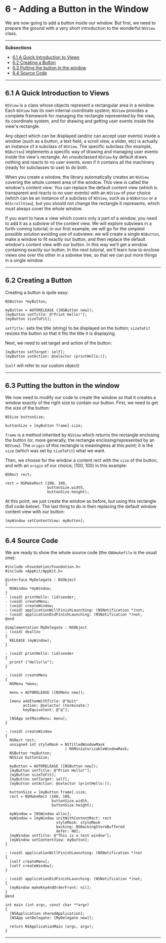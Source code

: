 # 6 - Adding a Button in the Window

We are now going to add a button inside our window. But first, we need to prepare the ground with a very short introduction to the wonderful `NSView` class.

  

------------------------------------------------------------------------

<span id="CHILD_LINKS">**Subsections**</span>

-   <a href="node15.html" id="tex2html172">6.1 A Quick Introduction to Views</a>
-   <a href="node16.html" id="tex2html173">6.2 Creating a Button</a>
-   <a href="node17.html" id="tex2html174">6.3 Putting the button in the window</a>
-   <a href="node18.html" id="tex2html175">6.4 Source Code</a>

  

------------------------------------------------------------------------




6.1 A Quick Introduction to Views
-------------------------------------------------------------------------------

`NSView` is a class whose objects represent a rectangular area in a window. Each `NSView` has its own internal coordinate system; `NSView` provides a complete framework for managing the rectangle represented by the view, its coordinate system, and for drawing and getting user events inside the view's rectangle.

Any object which can be displayed (and/or can accept user events) inside a window (such as a button, a text field, a scroll view, a slider, etc) is actually an instance of a subclass of `NSView`. The specific subclass (for example, `NSButton`) implements a specific way of drawing and managing user events inside the view's rectangle. An unsubclassed `NSView` by default draws nothing and reacts to no user events, even if it contains all the machinery (ready for subclasses to use) to do both.

When you create a window, the library automatically creates an `NSView` covering the whole content area of the window. This view is called the window's *content view*. You can replace the default content view (which is transparent and reacts to no user events) with an `NSView` of your choice (which can be an instance of a subclass of `NSView`, such as a `NSButton` or a `NSScrollView`), but you should not change the rectangle it represents, which must always cover the whole window.

If you want to have a view which covers only a part of a window, you need to add it as a *subview* of the content view. We will explore subviews in a forth-coming tutorial; in our first example, we will go for the simplest possible solution avoiding use of subviews: we will create a single `NSButton`, make a window to fit exactly our button, and then replace the default window's content view with our button. In this way we'll get a window containing exactly our button. In the next tutorial, we'll learn how to enclose views one over the other in a subview tree, so that we can put more things in a single window.

------------------------------------------------------------------------






6.2 Creating a Button
-------------------------------------------------------------------

Creating a button is quite easy:

    NSButton *myButton;

    myButton = AUTORELEASE ([NSButton new]);
    [myButton setTitle: @"Print Hello!"];
    [myButton sizeToFit];

`setTitle:` sets the title (string) to be displayed on the button; `sizeToFit` resizes the button so that it fits the title it is displaying.

Next, we need to set target and action of the button:

    [myButton setTarget: self];
    [myButton setAction: @selector (printHello:)];

(`self` will refer to our custom object)

  

------------------------------------------------------------------------




6.3 Putting the button in the window
----------------------------------------------------------------------------------

We now need to modify our code to create the window so that it creates a window exactly of the right size to contain our button. First, we need to get the size of the button:

    NSSize buttonSize;

    buttonSize = [myButton frame].size;

`frame` is a method inherited by `NSView` which returns the rectangle enclosing the button (or, more generally, the rectangle enclosing/represented by an `NSView`). The `origin` of this rectangle is meaningless at this point; it is the `size` (which was set by `sizeToFit`) what we want.

Then, we choose for the window a content rect with the `size` of the button, and with an `origin` of our choice; (100, 100) in this example:

    NSRect rect;

    rect = NSMakeRect (100, 100, 
                       buttonSize.width, 
                       buttonSize.height);

At this point, we just create the window as before, but using this rectangle (full code below). The last thing to do is then replacing the default window content view with our button:

    [myWindow setContentView: myButton];

  

------------------------------------------------------------------------




6.4 Source Code
-------------------------------------------------------------

We are ready to show the whole source code (the `GNUmakefile` is the usual one):

    #include <Foundation/Foundation.h>
    #include <AppKit/AppKit.h>

    @interface MyDelegate : NSObject
    {
      NSWindow *myWindow;
    }
    - (void) printHello: (id)sender;
    - (void) createMenu;
    - (void) createWindow;
    - (void) applicationWillFinishLaunching: (NSNotification *)not;
    - (void) applicationDidFinishLaunching: (NSNotification *)not;
    @end

    @implementation MyDelegate : NSObject 
    - (void) dealloc
    {
      RELEASE (myWindow);
    }

    - (void) printHello: (id)sender
    {
      printf ("Hello!\n");
    }

    - (void) createMenu
    {
      NSMenu *menu;

      menu = AUTORELEASE ([NSMenu new]);

      [menu addItemWithTitle: @"Quit"  
            action: @selector (terminate:)  
            keyEquivalent: @"q"];

      [NSApp setMainMenu: menu];
    }

    - (void) createWindow
    {
      NSRect rect;
      unsigned int styleMask = NSTitledWindowMask 
                               | NSMiniaturizableWindowMask;
      NSButton *myButton;
      NSSize buttonSize;

      myButton = AUTORELEASE ([NSButton new]);
      [myButton setTitle: @"Print Hello!"];
      [myButton sizeToFit];
      [myButton setTarget: self];
      [myButton setAction: @selector (printHello:)];

      buttonSize = [myButton frame].size;
      rect = NSMakeRect (100, 100, 
                         buttonSize.width, 
                         buttonSize.height);

      myWindow = [NSWindow alloc];
      myWindow = [myWindow initWithContentRect: rect
                           styleMask: styleMask
                           backing: NSBackingStoreBuffered
                           defer: NO];
      [myWindow setTitle: @"This is a test window"];
      [myWindow setContentView: myButton];
    }

    - (void) applicationWillFinishLaunching: (NSNotification *)not
    {
      [self createMenu];
      [self createWindow];
    }

    - (void) applicationDidFinishLaunching: (NSNotification *)not;
    {
      [myWindow makeKeyAndOrderFront: nil];
    }
    @end

    int main (int argc, const char **argv)
    { 
      [NSApplication sharedApplication];
      [NSApp setDelegate: [MyDelegate new]];

      return NSApplicationMain (argc, argv);
    }

  

------------------------------------------------------------------------
